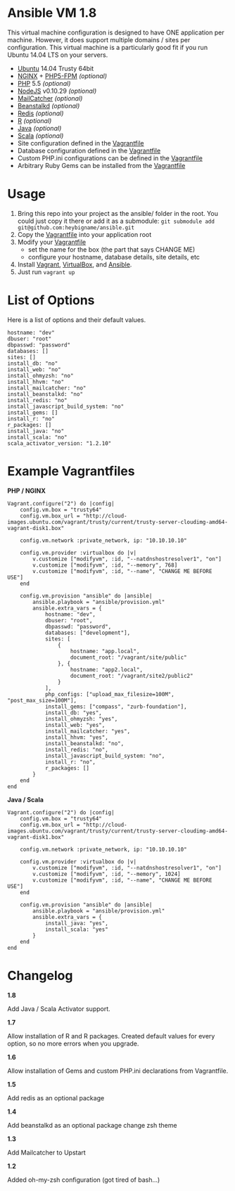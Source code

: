 Ansible VM 1.8
==============

This virtual machine configuration is designed to have ONE application per machine. However, it does support multiple domains / sites per configuration. This virtual machine is a particularly good fit if you run Ubuntu 14.04 LTS on your servers.

- [Ubuntu](http://www.ubuntu.com/) 14.04 Trusty 64bit
- [NGINX](http://nginx.org/) + [PHP5-FPM](http://php-fpm.org/) _(optional)_
- [PHP](http://php.net/) 5.5 _(optional)_
- [NodeJS](http://nodejs.org/) v0.10.29 _(optional)_
- [MailCatcher](http://mailcatcher.me/) _(optional)_
- [Beanstalkd](http://kr.github.io/beanstalkd/) _(optional)_
- [Redis](http://redis.io) _(optional)_
- [R](http://r-project.org) _(optional)_
- [Java](http://java.com) _(optional)_
- [Scala](http://scala-lang.org) _(optional)_
- Site configuration defined in the [Vagrantfile](https://github.com/heybigname/ansible/blob/master/Vagrantfile)
- Database configuration defined in the [Vagrantfile](https://github.com/heybigname/ansible/blob/master/Vagrantfile)
- Custom PHP.ini configurations can be defined in the [Vagrantfile](https://github.com/heybigname/ansible/blob/master/Vagrantfile)
- Arbitrary Ruby Gems can be installed from the [Vagrantfile](https://github.com/heybigname/ansible/blob/master/Vagrantfile)

# Usage

1. Bring this repo into your project as the ansible/ folder in the root. You could just copy it there or add it as a submodule: `git submodule add git@github.com:heybigname/ansible.git`
2. Copy the [Vagrantfile](https://github.com/heybigname/ansible/blob/master/Vagrantfile) into your application root
3. Modify your [Vagrantfile](https://github.com/heybigname/ansible/blob/master/Vagrantfile)
    - set the name for the box (the part that says CHANGE ME)
    - configure your hostname, database details, site details, etc
4. Install [Vagrant](http://vagrantup.com), [VirtualBox](https://www.virtualbox.org/), and [Ansible](http://www.ansible.com/home).
5. Just run `vagrant up`

# List of Options

Here is a list of options and their default values.

    hostname: "dev"
    dbuser: "root"
    dbpasswd: "password"
    databases: []
    sites: []
    install_db: "no"
    install_web: "no"
    install_ohmyzsh: "no"
    install_hhvm: "no"
    install_mailcatcher: "no"
    install_beanstalkd: "no"
    install_redis: "no"
    install_javascript_build_system: "no"
    install_gems: []
    install_r: "no"
    r_packages: []
    install_java: "no"
    install_scala: "no"
    scala_activator_version: "1.2.10"

# Example Vagrantfiles

**PHP / NGINX**

    Vagrant.configure("2") do |config|
        config.vm.box = "trusty64"
        config.vm.box_url = "http://cloud-images.ubuntu.com/vagrant/trusty/current/trusty-server-cloudimg-amd64-vagrant-disk1.box"

        config.vm.network :private_network, ip: "10.10.10.10"

        config.vm.provider :virtualbox do |v|
            v.customize ["modifyvm", :id, "--natdnshostresolver1", "on"]
            v.customize ["modifyvm", :id, "--memory", 768]
            v.customize ["modifyvm", :id, "--name", "CHANGE ME BEFORE USE"]
        end

        config.vm.provision "ansible" do |ansible|
            ansible.playbook = "ansible/provision.yml"
            ansible.extra_vars = {
                hostname: "dev",
                dbuser: "root",
                dbpasswd: "password",
                databases: ["development"],
                sites: [
                    {
                        hostname: "app.local",
                        document_root: "/vagrant/site/public"
                    }, {
                        hostname: "app2.local",
                        document_root: "/vagrant/site2/public2"
                    }
                ],
                php_configs: ["upload_max_filesize=100M", "post_max_size=100M"],
                install_gems: ["compass", "zurb-foundation"],
                install_db: "yes",
                install_ohmyzsh: "yes",
                install_web: "yes",
                install_mailcatcher: "yes",
                install_hhvm: "yes",
                install_beanstalkd: "no",
                install_redis: "no",
                install_javascript_build_system: "no",
                install_r: "no",
                r_packages: []
            }
        end
    end


**Java / Scala**

    Vagrant.configure("2") do |config|
        config.vm.box = "trusty64"
        config.vm.box_url = "http://cloud-images.ubuntu.com/vagrant/trusty/current/trusty-server-cloudimg-amd64-vagrant-disk1.box"

        config.vm.network :private_network, ip: "10.10.10.10"

        config.vm.provider :virtualbox do |v|
            v.customize ["modifyvm", :id, "--natdnshostresolver1", "on"]
            v.customize ["modifyvm", :id, "--memory", 1024]
            v.customize ["modifyvm", :id, "--name", "CHANGE ME BEFORE USE"]
        end

        config.vm.provision "ansible" do |ansible|
            ansible.playbook = "ansible/provision.yml"
            ansible.extra_vars = {
                install_java: "yes",
                install_scala: "yes"
            }
        end
    end


Changelog
=========

**1.8**

Add Java / Scala Activator support.

**1.7**

Allow installation of R and R packages. Created default values for every option, so no more errors when you upgrade.

**1.6**

Allow installation of Gems and custom PHP.ini declarations from Vagrantfile.

**1.5**

Add redis as an optional package

**1.4**

Add beanstalkd as an optional package
change zsh theme

**1.3**

Add Mailcatcher to Upstart

**1.2**

Added oh-my-zsh configuration (got tired of bash...)
